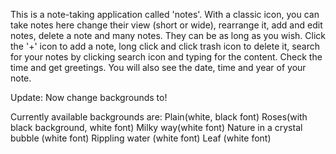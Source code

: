This is a note-taking application called 'notes'. With a classic icon, you can take notes here change their view (short or wide), rearrange it, add and edit notes, delete a note and many notes. They can be as long as you wish. Click the '+' icon to add a note, long click and click trash icon to delete it, search for your notes by clicking search icon and typing for the content. Check the time and get greetings. You will also see the date, time and year of your note.

Update: Now change backgrounds to!

Currently available backgrounds are: Plain(white, black font) Roses(with black background, white font) Milky way(white font) Nature in a crystal bubble (white font) Rippling water (white font) Leaf (white font)
